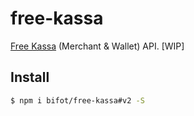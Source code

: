 # free-kassa

[Free Kassa](http://www.free-kassa.ru/) (Merchant & Wallet) API. [WIP]

## Install

```sh
$ npm i bifot/free-kassa#v2 -S
```
